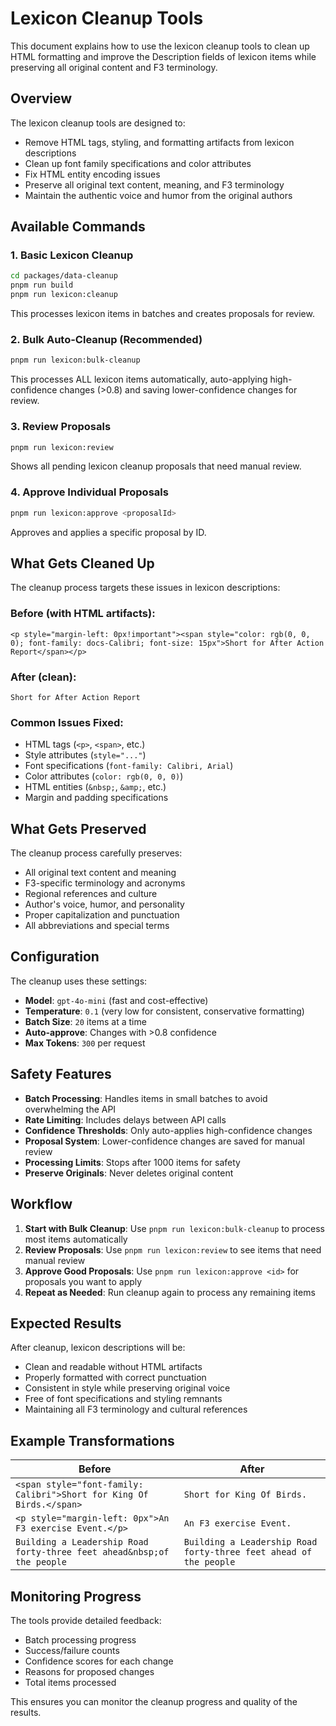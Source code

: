 # Lexicon Cleanup Tools

This document explains how to use the lexicon cleanup tools to clean up HTML formatting and improve the Description fields of lexicon items while preserving all original content and F3 terminology.

## Overview

The lexicon cleanup tools are designed to:
- Remove HTML tags, styling, and formatting artifacts from lexicon descriptions
- Clean up font family specifications and color attributes
- Fix HTML entity encoding issues
- Preserve all original text content, meaning, and F3 terminology
- Maintain the authentic voice and humor from the original authors

## Available Commands

### 1. Basic Lexicon Cleanup
```bash
cd packages/data-cleanup
pnpm run build
pnpm run lexicon:cleanup
```
This processes lexicon items in batches and creates proposals for review.

### 2. Bulk Auto-Cleanup (Recommended)
```bash
pnpm run lexicon:bulk-cleanup
```
This processes ALL lexicon items automatically, auto-applying high-confidence changes (>0.8) and saving lower-confidence changes for review.

### 3. Review Proposals
```bash
pnpm run lexicon:review
```
Shows all pending lexicon cleanup proposals that need manual review.

### 4. Approve Individual Proposals
```bash
pnpm run lexicon:approve <proposalId>
```
Approves and applies a specific proposal by ID.

## What Gets Cleaned Up

The cleanup process targets these issues in lexicon descriptions:

### Before (with HTML artifacts):
```
<p style="margin-left: 0px!important"><span style="color: rgb(0, 0, 0); font-family: docs-Calibri; font-size: 15px">Short for After Action Report</span></p>
```

### After (clean):
```
Short for After Action Report
```

### Common Issues Fixed:
- HTML tags (`<p>`, `<span>`, etc.)
- Style attributes (`style="..."`)
- Font specifications (`font-family: Calibri, Arial`)
- Color attributes (`color: rgb(0, 0, 0)`)
- HTML entities (`&nbsp;`, `&amp;`, etc.)
- Margin and padding specifications

## What Gets Preserved

The cleanup process carefully preserves:
- All original text content and meaning
- F3-specific terminology and acronyms
- Regional references and culture
- Author's voice, humor, and personality
- Proper capitalization and punctuation
- All abbreviations and special terms

## Configuration

The cleanup uses these settings:
- **Model**: `gpt-4o-mini` (fast and cost-effective)
- **Temperature**: `0.1` (very low for consistent, conservative formatting)
- **Batch Size**: `20` items at a time
- **Auto-approve**: Changes with >0.8 confidence
- **Max Tokens**: `300` per request

## Safety Features

- **Batch Processing**: Handles items in small batches to avoid overwhelming the API
- **Rate Limiting**: Includes delays between API calls
- **Confidence Thresholds**: Only auto-applies high-confidence changes
- **Proposal System**: Lower-confidence changes are saved for manual review
- **Processing Limits**: Stops after 1000 items for safety
- **Preserve Originals**: Never deletes original content

## Workflow

1. **Start with Bulk Cleanup**: Use `pnpm run lexicon:bulk-cleanup` to process most items automatically
2. **Review Proposals**: Use `pnpm run lexicon:review` to see items that need manual review
3. **Approve Good Proposals**: Use `pnpm run lexicon:approve <id>` for proposals you want to apply
4. **Repeat as Needed**: Run cleanup again to process any remaining items

## Expected Results

After cleanup, lexicon descriptions will be:
- Clean and readable without HTML artifacts
- Properly formatted with correct punctuation
- Consistent in style while preserving original voice
- Free of font specifications and styling remnants
- Maintaining all F3 terminology and cultural references

## Example Transformations

| Before | After |
|--------|-------|
| `<span style="font-family: Calibri">Short for King Of Birds.</span>` | `Short for King Of Birds.` |
| `<p style="margin-left: 0px">An F3 exercise Event.</p>` | `An F3 exercise Event.` |
| `Building a Leadership Road forty-three feet ahead&nbsp;of the people` | `Building a Leadership Road forty-three feet ahead of the people` |

## Monitoring Progress

The tools provide detailed feedback:
- Batch processing progress
- Success/failure counts
- Confidence scores for each change
- Reasons for proposed changes
- Total items processed

This ensures you can monitor the cleanup progress and quality of the results. 
